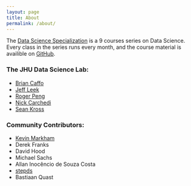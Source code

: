 ```yaml
---
layout: page
title: About
permalink: /about/
---
```


The [Data Science Specialization](https://www.coursera.org/specialization/jhudatascience/1) is a 9 courses series on Data Science. Every class in the series runs every month, and the course material is availible on [GitHub](https://github.com/DataScienceSpecialization/courses).

### The JHU Data Science Lab:

- [Brian Caffo](http://www.bcaffo.com/)
- [Jeff Leek](http://jtleek.com/)
- [Roger Peng](http://www.biostat.jhsph.edu/~rpeng/)
- [Nick Carchedi](http://nickcarchedi.com/)
- [Sean Kross](http://seankross.com/)

### Community Contributors:

- [Kevin Markham](http://www.dataschool.io/)
- Derek Franks
- David Hood
- Michael Sachs
- Allan Inocêncio de Souza Costa
- [stepds](https://github.com/stepds)
- Bastiaan Quast